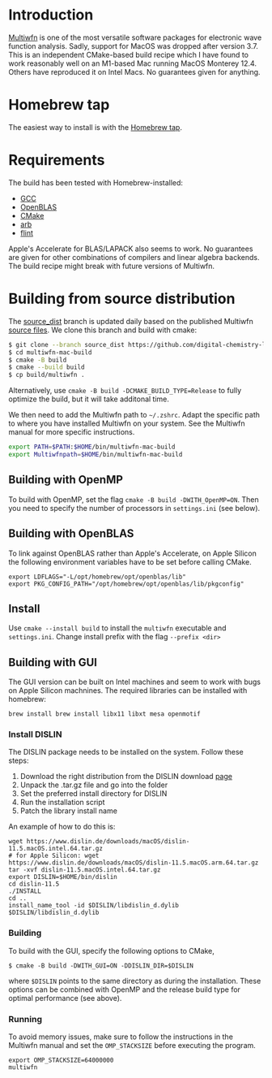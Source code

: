 # Introduction

[Multiwfn](http://sobereva.com/multiwfn/) is one of the most versatile software packages for electronic wave function analysis. Sadly, support for MacOS was dropped after version 3.7. This is an independent CMake-based build recipe which I have found to work reasonably well on an M1-based Mac running MacOS Monterey 12.4. Others have reproduced it on Intel Macs. No guarantees given for anything.

# Homebrew tap

The easiest way to install is with the [Homebrew tap](https://github.com/digital-chemistry-laboratory/homebrew-multiwfn).

# Requirements

The build has been tested with Homebrew-installed:
- [GCC](https://formulae.brew.sh/formula/gcc) 
- [OpenBLAS](https://formulae.brew.sh/formula/openblas)
- [CMake](https://formulae.brew.sh/formula/cmake)
- [arb](https://formulae.brew.sh/formula/arb)
- [flint](https://formulae.brew.sh/formula/flint)

Apple's Accelerate for BLAS/LAPACK also seems to work. No guarantees are given for other combinations of compilers and linear algebra backends. The build recipe might break with future versions of Multiwfn.

# Building from source distribution

The [source_dist](https://github.com/digital-chemistry-laboratory/multiwfn-mac-build/tree/source_dist) branch is updated daily based on the published Multiwfn [source files](http://sobereva.com/multiwfn/download.html). We clone this branch and build with cmake:

```zsh
$ git clone --branch source_dist https://github.com/digital-chemistry-laboratory/multiwfn-mac-build.git
$ cd multiwfn-mac-build
$ cmake -B build
$ cmake --build build
$ cp build/multiwfn .
```

Alternatively, use `cmake -B build -DCMAKE_BUILD_TYPE=Release` to fully optimize the build, but it will take additonal time.

We then need to add the Multiwfn path to `~/.zshrc`. Adapt the specific path to where you have installed Multiwfn on your system. See the Multiwfn manual for more specific instructions.

```zsh
export PATH=$PATH:$HOME/bin/multiwfn-mac-build
export Multiwfnpath=$HOME/bin/multiwfn-mac-build
```

## Building with OpenMP

To build with OpenMP, set the flag `cmake -B build -DWITH_OpenMP=ON`. Then you need to specify the number of processors in `settings.ini` (see below).

## Building with OpenBLAS

To link against OpenBLAS rather than Apple's Accelerate, on Apple Silicon the following environment variables have to be set before calling CMake.

```
export LDFLAGS="-L/opt/homebrew/opt/openblas/lib"
export PKG_CONFIG_PATH="/opt/homebrew/opt/openblas/lib/pkgconfig"
```

## Install

Use `cmake --install build` to install the `multiwfn` executable and `settings.ini`. Change install prefix with the flag `--prefix <dir>`

## Building with GUI

The GUI version can be built on Intel machines and seem to work with bugs on Apple Silicon machnines. The required libraries can be installed with homebrew:

```shell
brew install brew install libx11 libxt mesa openmotif
```

### Install DISLIN

The DISLIN package needs to be installed on the system. Follow these steps:
1. Download the right distribution from the DISLIN download [page](https://www.dislin.de/darwin.html)
2. Unpack the .tar.gz file and go into the folder
3. Set the preferred install directory for DISLIN
4. Run the installation script
5. Patch the library install name

An example of how to do this is:
```shell
wget https://www.dislin.de/downloads/macOS/dislin-11.5.macOS.intel.64.tar.gz
# for Apple Silicon: wget https://www.dislin.de/downloads/macOS/dislin-11.5.macOS.arm.64.tar.gz
tar -xvf dislin-11.5.macOS.intel.64.tar.gz
export DISLIN=$HOME/bin/dislin
cd dislin-11.5
./INSTALL
cd ..
install_name_tool -id $DISLIN/libdislin_d.dylib $DISLIN/libdislin_d.dylib
```

### Building

To build with the GUI, specify the following options to CMake,

```shell
$ cmake -B build -DWITH_GUI=ON -DDISLIN_DIR=$DISLIN
```

where `$DISLIN` points to the same directory as during the installation. These options can be combined with OpenMP and the release build type for optimal performance (see above).

### Running

To avoid memory issues, make sure to follow the instructions in the Multiwfn manual and set the `OMP_STACKSIZE` before executing the program.

```shell
export OMP_STACKSIZE=64000000
multiwfn
```